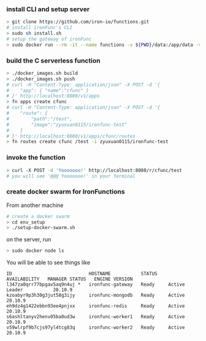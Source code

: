 ### install CLI and setup server

```bash
> git clone https://github.com/iron-io/functions.git
# install ironFunc's CLI
> sudo sh install.sh
# setup the gateway of ironFunc
> sudo docker run --rm -it --name functions -v ${PWD}/data:/app/data -v /var/run/docker.sock:/var/run/docker.sock -p 8080:8080 -m 2G iron/functions
```

### build the C serverless function

```bash
> ./docker_images.sh build
> ./docker_images.sh push
# curl -H "Content-Type: application/json" -X POST -d '{
#    "app": { "name":"cfunc" }
# }' http://localhost:8080/v1/apps
> fn apps create cfunc
# curl -H "Content-Type: application/json" -X POST -d '{
#    "route": {
#        "path":"/test",
#        "image":"zyuxuan0115/ironfunc-test"
#    }
# }' http://localhost:8080/v1/apps/cfunc/routes
> fn routes create cfunc /test -i zyuxuan0115/ironfunc-test

```

### invoke the function

```bash
> curl -X POST -d 'Yooooooo!' http://localhost:8080/r/cfunc/test
# you will see '@@@ Yooooooo!' in your terminal
```

### create docker swarm for IronFunctions
From another machine

```bash
# create a docker swarm
> cd env_setup
> ./setup-docker-swarm.sh
```

on the server, run 

```bash
> sudo docker node ls
```

You will be able to see things like

```
ID                            HOSTNAME           STATUS    AVAILABILITY   MANAGER STATUS   ENGINE VERSION
l347za0qrr77bpgav5aq9n4uj *   ironfunc-gateway   Ready     Active         Leader           20.10.9
kzoabyr9p3h30g3jut58g3ijy     ironfunc-mongodb   Ready     Active                          20.10.9
eh9dz4g1422ebbn93ee4pnjxx     ironfunc-redis     Ready     Active                          20.10.9
s6ashltanyv2henv05ba0ud3w     ironfunc-worker1   Ready     Active                          20.10.9
v59wlrpf9b7cjs97yl4tcg83q     ironfunc-worker2   Ready     Active                          20.10.9
```


